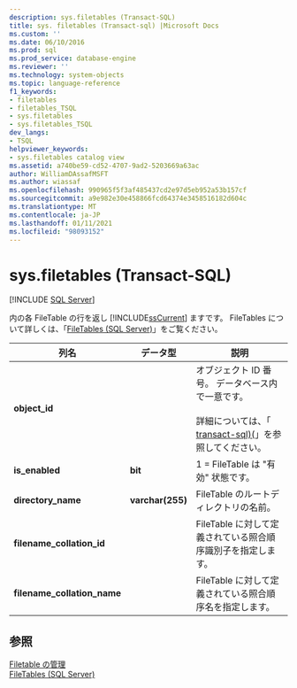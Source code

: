 ```yaml
---
description: sys.filetables (Transact-SQL)
title: sys. filetables (Transact-sql) |Microsoft Docs
ms.custom: ''
ms.date: 06/10/2016
ms.prod: sql
ms.prod_service: database-engine
ms.reviewer: ''
ms.technology: system-objects
ms.topic: language-reference
f1_keywords:
- filetables
- filetables_TSQL
- sys.filetables
- sys.filetables_TSQL
dev_langs:
- TSQL
helpviewer_keywords:
- sys.filetables catalog view
ms.assetid: a740be59-cd52-4707-9ad2-5203669a63ac
author: WilliamDAssafMSFT
ms.author: wiassaf
ms.openlocfilehash: 990965f5f3af485437cd2e97d5eb952a53b157cf
ms.sourcegitcommit: a9e982e30e458866fcd64374e3458516182d604c
ms.translationtype: MT
ms.contentlocale: ja-JP
ms.lasthandoff: 01/11/2021
ms.locfileid: "98093152"
---
```

# <a name="sysfiletables-transact-sql"></a>sys.filetables (Transact-SQL)
[!INCLUDE [SQL Server](../../includes/applies-to-version/sqlserver.md)]

  内の各 FileTable の行を返し [!INCLUDE[ssCurrent](../../includes/sscurrent-md.md)] ますです。 FileTables について詳しくは、「[FileTables &#40;SQL Server&#41;](../../relational-databases/blob/filetables-sql-server.md)」をご覧ください。    
  
|列名|データ型|説明|  
|-----------------|---------------|-----------------|  
|**object_id**||オブジェクト ID 番号。 データベース内で一意です。<br /><br /> 詳細については、「 [transact-sql&#41;&#40;](../../relational-databases/system-catalog-views/sys-objects-transact-sql.md)」を参照してください。|  
|**is_enabled**|**bit**|1 = FileTable は "有効" 状態です。|  
|**directory_name**|**varchar(255)**|FileTable のルートディレクトリの名前。|  
|**filename_collation_id**||FileTable に対して定義されている照合順序識別子を指定します。|  
|**filename_collation_name**||FileTable に対して定義されている照合順序名を指定します。|  
  
## <a name="see-also"></a>参照  
 [Filetable の管理](../../relational-databases/blob/manage-filetables.md)   
 [FileTables &#40;SQL Server&#41;](../../relational-databases/blob/filetables-sql-server.md)  
  
  
